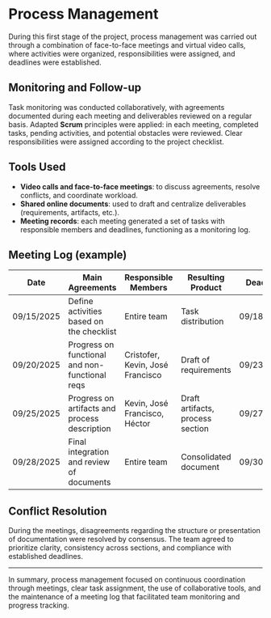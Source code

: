 # Process Management

During this first stage of the project, process management was carried out through a combination of face-to-face meetings and virtual video calls, where activities were organized, responsibilities were assigned, and deadlines were established.

## Monitoring and Follow-up

Task monitoring was conducted collaboratively, with agreements documented during each meeting and deliverables reviewed on a regular basis. Adapted **Scrum** principles were applied: in each meeting, completed tasks, pending activities, and potential obstacles were reviewed. Clear responsibilities were assigned according to the project checklist.

## Tools Used

* **Video calls and face-to-face meetings**: to discuss agreements, resolve conflicts, and coordinate workload.
* **Shared online documents**: used to draft and centralize deliverables (requirements, artifacts, etc.).
* **Meeting records**: each meeting generated a set of tasks with responsible members and deadlines, functioning as a monitoring log.

## Meeting Log (example)

| Date       | Main Agreements                                | Responsible Members              | Resulting Product                | Deadline   |
| ---------- | ---------------------------------------------- | -------------------------------- | -------------------------------- | ---------- |
| 09/15/2025 | Define activities based on the checklist       | Entire team                      | Task distribution                | 09/18/2025 |
| 09/20/2025 | Progress on functional and non-functional reqs | Cristofer, Kevin, José Francisco | Draft of requirements            | 09/23/2025 |
| 09/25/2025 | Progress on artifacts and process description  | Kevin, José Francisco, Héctor    | Draft artifacts, process section | 09/27/2025 |
| 09/28/2025 | Final integration and review of documents      | Entire team                      | Consolidated document            | 09/30/2025 |

## Conflict Resolution

During the meetings, disagreements regarding the structure or presentation of documentation were resolved by consensus. The team agreed to prioritize clarity, consistency across sections, and compliance with established deadlines.

---

In summary, process management focused on continuous coordination through meetings, clear task assignment, the use of collaborative tools, and the maintenance of a meeting log that facilitated team monitoring and progress tracking.

